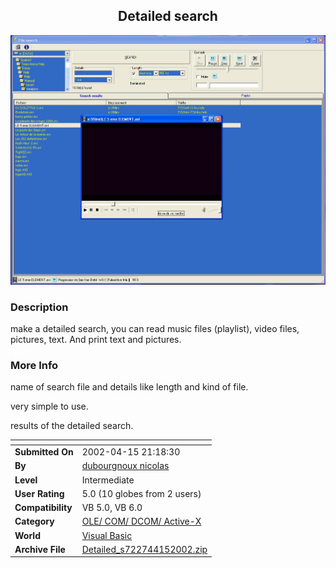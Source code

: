﻿<div align="center">

## Detailed search

<img src="PIC20024151520533710.JPG">
</div>

### Description

make a detailed search, you can read music files (playlist), video files, pictures, text. And print text and pictures.
 
### More Info
 
name of search file and details like length and kind of file.

very simple to use.

results of the detailed search.


<span>             |<span>
---                |---
**Submitted On**   |2002-04-15 21:18:30
**By**             |[dubourgnoux nicolas](https://github.com/Planet-Source-Code/PSCIndex/blob/master/ByAuthor/dubourgnoux-nicolas.md)
**Level**          |Intermediate
**User Rating**    |5.0 (10 globes from 2 users)
**Compatibility**  |VB 5\.0, VB 6\.0
**Category**       |[OLE/ COM/ DCOM/ Active\-X](https://github.com/Planet-Source-Code/PSCIndex/blob/master/ByCategory/ole-com-dcom-active-x__1-29.md)
**World**          |[Visual Basic](https://github.com/Planet-Source-Code/PSCIndex/blob/master/ByWorld/visual-basic.md)
**Archive File**   |[Detailed\_s722744152002\.zip](https://github.com/Planet-Source-Code/dubourgnoux-nicolas-detailed-search__1-33839/archive/master.zip)








